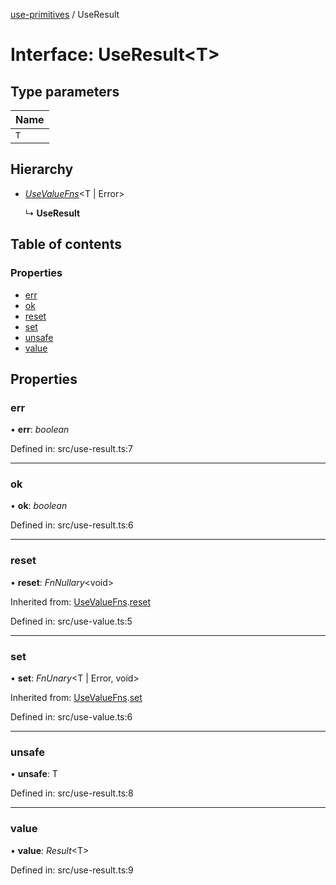 [use-primitives](../README.md) / UseResult

# Interface: UseResult<T\>

## Type parameters

Name |
:------ |
`T` |

## Hierarchy

* [*UseValueFns*](usevaluefns.md)<T \| Error\>

  ↳ **UseResult**

## Table of contents

### Properties

- [err](useresult.md#err)
- [ok](useresult.md#ok)
- [reset](useresult.md#reset)
- [set](useresult.md#set)
- [unsafe](useresult.md#unsafe)
- [value](useresult.md#value)

## Properties

### err

• **err**: *boolean*

Defined in: src/use-result.ts:7

___

### ok

• **ok**: *boolean*

Defined in: src/use-result.ts:6

___

### reset

• **reset**: *FnNullary*<void\>

Inherited from: [UseValueFns](usevaluefns.md).[reset](usevaluefns.md#reset)

Defined in: src/use-value.ts:5

___

### set

• **set**: *FnUnary*<T \| Error, void\>

Inherited from: [UseValueFns](usevaluefns.md).[set](usevaluefns.md#set)

Defined in: src/use-value.ts:6

___

### unsafe

• **unsafe**: T

Defined in: src/use-result.ts:8

___

### value

• **value**: *Result*<T\>

Defined in: src/use-result.ts:9
